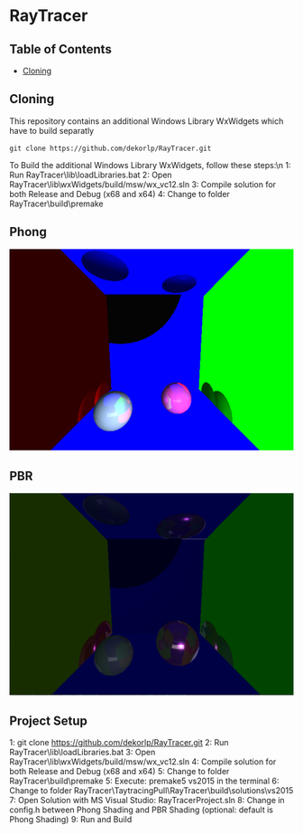 # RayTracer

## Table of Contents
+ [Cloning](#Cloning)

## <a name="Cloning"></a> Cloning
This repository contains an additional Windows Library WxWidgets which have to build separatly

```
git clone https://github.com/dekorlp/RayTracer.git
```

To Build the additional Windows Library WxWidgets, follow these steps:\n
1: Run RayTracer\lib\loadLibraries.bat
2: Open RayTracer\lib\wxWidgets/build/msw/wx_vc12.sln
3: Compile solution for both Release and Debug (x68 and x64)
4: Change to folder RayTracer\build\premake

## Phong 
![Phong](https://github.com/dekorlp/RayTracer/blob/master/images/raytracingPhong_demo.png)

## PBR
![PBR](https://github.com/dekorlp/RayTracer/blob/master/images/raytracingPBR_demo.png)

## Project Setup
1: git clone https://github.com/dekorlp/RayTracer.git
2: Run RayTracer\lib\loadLibraries.bat
3: Open RayTracer\lib\wxWidgets/build/msw/wx_vc12.sln
4: Compile solution for both Release and Debug (x68 and x64)
5: Change to folder RayTracer\build\premake
5: Execute: premake5 vs2015 in the terminal
6: Change to folder RayTracer\TaytracingPull\RayTracer\build\solutions\vs2015
7: Open Solution with MS Visual Studio: RayTracerProject.sln
8: Change in config.h between Phong Shading and PBR Shading (optional: default is Phong Shading)
9: Run and Build
